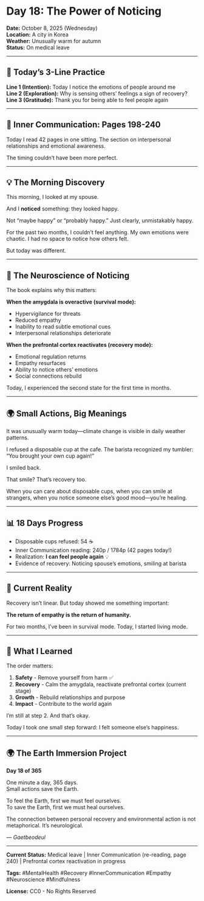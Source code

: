 # Day 18: The Power of Noticing

**Date:** October 8, 2025 (Wednesday)  
**Location:** A city in Korea  
**Weather:** Unusually warm for autumn  
**Status:** On medical leave

-----

## 🌱 Today’s 3-Line Practice

**Line 1 (Intention):** Today I notice the emotions of people around me  
**Line 2 (Exploration):** Why is sensing others’ feelings a sign of recovery?  
**Line 3 (Gratitude):** Thank you for being able to feel people again

-----

## 🧠 Inner Communication: Pages 198-240

Today I read 42 pages in one sitting. The section on interpersonal relationships and emotional awareness.

The timing couldn’t have been more perfect.

-----

## 💡 The Morning Discovery

This morning, I looked at my spouse.

And I **noticed** something: they looked happy.

Not “maybe happy” or “probably happy.” Just clearly, unmistakably happy.

For the past two months, I couldn’t feel anything. My own emotions were chaotic. I had no space to notice how others felt.

But today was different.

-----

## 🔬 The Neuroscience of Noticing

The book explains why this matters:

**When the amygdala is overactive (survival mode):**

- Hypervigilance for threats
- Reduced empathy
- Inability to read subtle emotional cues
- Interpersonal relationships deteriorate

**When the prefrontal cortex reactivates (recovery mode):**

- Emotional regulation returns
- Empathy resurfaces
- Ability to notice others’ emotions
- Social connections rebuild

Today, I experienced the second state for the first time in months.

-----

## 🌍 Small Actions, Big Meanings

It was unusually warm today—climate change is visible in daily weather patterns.

I refused a disposable cup at the cafe. The barista recognized my tumbler: “You brought your own cup again!”

I smiled back.

That smile? That’s recovery too.

When you can care about disposable cups, when you can smile at strangers, when you notice someone else’s good mood—you’re healing.

-----

## 📊 18 Days Progress

- Disposable cups refused: 54 ☕
- Inner Communication reading: 240p / 1784p (42 pages today!)
- Realization: **I can feel people again** 💡
- Evidence of recovery: Noticing spouse’s emotions, smiling at barista

-----

## 🏥 Current Reality

Recovery isn’t linear. But today showed me something important:

**The return of empathy is the return of humanity.**

For two months, I’ve been in survival mode. Today, I started living mode.

-----

## 💭 What I Learned

The order matters:

1. **Safety** - Remove yourself from harm ✅
1. **Recovery** - Calm the amygdala, reactivate prefrontal cortex (current stage)
1. **Growth** - Rebuild relationships and purpose
1. **Impact** - Contribute to the world again

I’m still at step 2. And that’s okay.

Today I took one small step forward: I felt someone else’s happiness.

-----

## 🌍 The Earth Immersion Project

**Day 18 of 365**

One minute a day, 365 days.  
Small actions save the Earth.

To feel the Earth, first we must feel ourselves.  
To save the Earth, first we must heal ourselves.

The connection between personal recovery and environmental action is not metaphorical. It’s neurological.

*— Gaetbeodeul*

-----

**Current Status:** Medical leave | Inner Communication (re-reading, page 240) | Prefrontal cortex reactivation in progress

**Tags:** #MentalHealth #Recovery #InnerCommunication #Empathy #Neuroscience #Mindfulness

**License:** CC0 - No Rights Reserved

